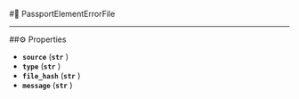 #🔮 PassportElementErrorFile

****

##⚙️ Properties

- **`source`** (**`str`** )
- **`type`** (**`str`** )
- **`file_hash`** (**`str`** )
- **`message`** (**`str`** )
